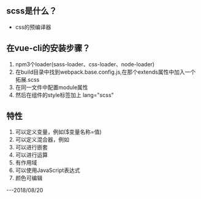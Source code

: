 ## scss是什么？
- css的预编译器
## 在vue-cli的安装步骤？
1. npm3个loader(sass-loader、css-loader、node-loader)
2. 在build目录中找到webpack.base.config.js,在那个extends属性中加入一个拓展.scss
3. 在同一文件中配置module属性
4. 然后在组件的style标签加上 lang="scss"
## 特性
1. 可以定义变量，例如($变量名称=值)
2. 可以定义混合器，例如
3. 可以进行嵌套
4. 可以进行运算
5. 有作用域
6. 可以使用JavaScript表达式
7. 颜色可编辑

---2018/08/20